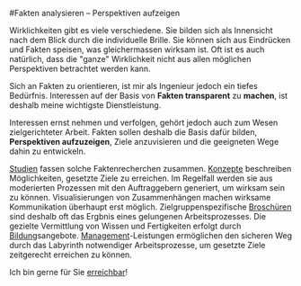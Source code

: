 #Fakten analysieren – Perspektiven aufzeigen

Wirklichkeiten gibt es viele verschiedene. Sie bilden sich als Innensicht nach dem Blick durch die individuelle Brille. Sie können sich aus Eindrücken und Fakten speisen, was gleichermassen wirksam ist. Oft ist es auch natürlich, dass die "ganze" Wirklichkeit nicht aus allen möglichen Perspektiven betrachtet werden kann. 

Sich an Fakten zu orientieren, ist mir als Ingenieur jedoch ein tiefes Bedürfnis. Interessen auf der Basis von **Fakten transparent** zu **machen**, ist deshalb meine wichtigste Dienstleistung. 

Interessen ernst nehmen und verfolgen, gehört jedoch auch zum Wesen zielgerichteter Arbeit. Fakten sollen deshalb die Basis dafür bilden, **Perspektiven aufzuzeigen**, Ziele anzuvisieren und die geeigneten Wege dahin zu entwickeln.

[Studien](studien.php) fassen solche Faktenrecherchen zusammen. [Konzepte](konzepte.php) beschreiben Möglichkeiten, gesetzte Ziele zu erreichen. Im Regelfall werden sie aus moderierten Prozessen mit den Auftraggebern generiert, um wirksam sein zu können.  Visualisierungen von Zusammenhängen machen wirksame Kommunikation überhaupt erst möglich. Zielgruppenspezifische [Broschüren](broschueren.php) sind deshalb oft das Ergbnis eines gelungenen Arbeitsprozesses. Die gezielte Vermittlung von Wissen und Fertigkeiten erfolgt durch [Bildung](bildung.php)sangebote. [Management](management.php)-Leistungen ermöglichen den sicheren Weg durch das Labyrinth notwendiger Arbeitsprozesse, um gesetzte Ziele zeitgerecht erreichen zu können.

Ich bin gerne für Sie [erreichbar](../erreichbar)!